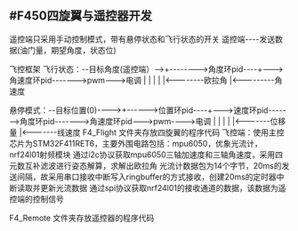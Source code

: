 #F450四旋翼与遥控器开发
------
遥控端只采用手动控制模式，带有悬停状态和飞行状态的开关
遥控端----发送数据(油门量，期望角度，状态位)

飞控框架
飞行状态：--目标角度(遥控端）-->+-------->角度环pid----+--->角速度环pid------->pwm--->电调
                              |                     |
                              |                     |
                              |<--------欧拉角       |<---------角速度

悬停模式：--目标位置(0)---->+------>位置环pid----+--->速度环pid------->角度环pid------->角速度环pid--->pwm---->电调
                          |                    |
                          |                    |
                          |<-------位移量       |<-------线速度
F4_Flight 文件夹存放四旋翼的程序代码
飞控端：使用主控芯片为STM32F411RET6，主要外围电路包括：mpu6050，优象光流计，nrf24l01射频模块
通过i2c协议获取mpu6050三轴加速度和三轴角速度，采用四元数互补滤波进行姿态解算，求解出欧拉角
光流计数据包为14个字节，20ms的发送间隔，故采用串口接收中断写入ringbuffer的方式接收，创建20ms的定时器中断读取并更新光流数据
通过spi协议获取nrf24l01的接收通道的数据，该数据为遥控端的控制信号

F4_Remote 文件夹存放遥控器的程序代码
